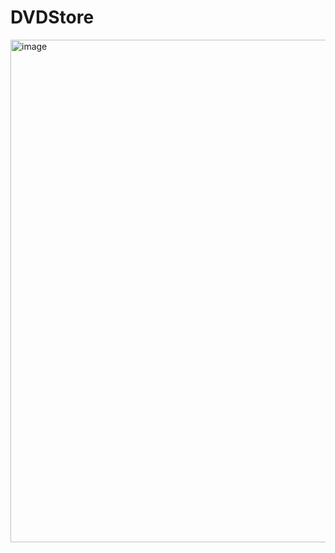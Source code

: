 # DVDStore

<img width="1900" height="804" alt="image" src="https://github.com/user-attachments/assets/c81d5e10-493b-429c-b8b1-17f27aa34c70" />
